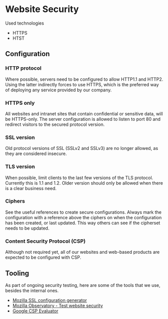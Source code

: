 # Website Security

Used technologies
- HTTPS
- HTST

## Configuration
### HTTP protocol
Where possible, servers need to be configured to allow HTTP1.1 and HTTP2. Using the latter indirectly forces to use HTTPS, which is the preferred way of deploying any service provided by our company.

### HTTPS only
All websites and intranet sites that contain confidential or sensitive data, will be HTTPS-only. The server configuration is allowed to listen to port 80 and redirect visitors to the secured protocol version.

### SSL version
Old protocol versions of SSL (SSLv2 and SSLv3) are no longer allowed, as they are considered insecure.

### TLS version
When possible, limit clients to the last few versions of the TLS protocol. Currently this is 1.1 and 1.2. Older version should only be allowed when there is a clear business need.

### Ciphers
See the useful references to create secure configurations. Always mark the configuration with a reference above the ciphers on when the configuration has been created, or last updated. This way others can see if the cipherset needs to be updated.

### Content Security Protocol (CSP)
Although not required yet, all of our websites and web-based products are expected to be configured with CSP.

## Tooling
As part of ongoing security testing, here are some of the tools that we use, besides the internal ones.

* [Mozilla SSL configuration generator ](https://mozilla.github.io/server-side-tls/ssl-config-generator/)
* [Mozilla Observatory - Test website security](https://observatory.mozilla.org/)
* [Google CSP Evaluator](https://csp-evaluator.withgoogle.com/)
